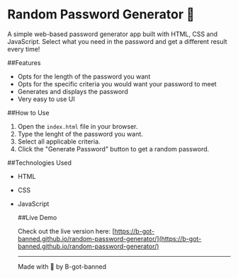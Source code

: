 # Random Password Generator 🔑

A simple web-based password generator app built with HTML, CSS and JavaScript.
Select what you need in the password and get a different result every time!

##Features

- Opts for the length of the password you want
- Opts for the specific criteria you would want your password to meet
- Generates and displays the password
- Very easy to use UI

##How to Use

1. Open the `index.html` file in your browser.
2. Type the lenght of the password you want.
3. Select all applicable criteria.
4. Click the "Generate Password" button to get a random password.

##Technologies Used

- HTML
- CSS
- JavaScript

  ##Live Demo

  Check out the live version here:
  [https://b-got-banned.github.io/random-password-generator/](https://b-got-banned.github.io/random-password-generator/)

  ---

  Made with 🩶 by B-got-banned
